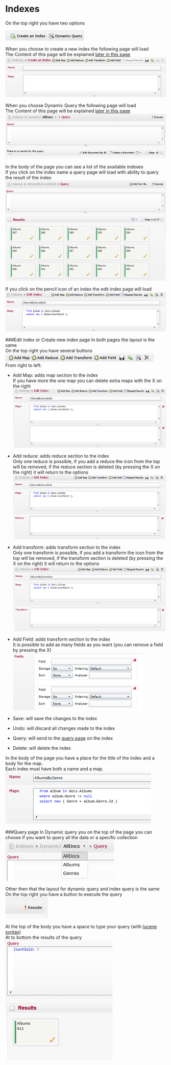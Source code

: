 # Indexes
On the top right you have two options

![Indexes Fig 1](Images/studio_indexes_1.PNG)

When you choose to create a new index the following page will load  
The Content of this page will be explained [later in this page](#create)  
![Indexes Fig 2](Images/studio_indexes_2.PNG)  

When you choose Dynamic Query the following page will load  
The Content of this page will be explained [later in this page](#query)  
![Indexes Fig 3](Images/studio_indexes_3.PNG) 

In the body of the page you can see a list of the available indexes  
If you click on the index name a query page will load with ability to query the result of the index  
![Indexes Fig 4](Images/studio_indexes_4.PNG) 

If you click on the pencil icon of an index the edit index page will load  
![Indexes Fig 5](Images/studio_indexes_5.PNG)  

###Edit index or Create new index page <a id="create"></a>
In both pages the layout is the same  
On the top right you have several buttons  
![Indexes Fig 6](Images/studio_indexes_6.PNG)  
From right to left:  

- Add Map: adds map section to the index  
If you have more the one map you can delete extra maps with the X on the right![Indexes Fig 7](Images/studio_indexes_7.PNG) 

- Add reduce: adds reduce section to the index  
Only one reduce is possible, if you add a reduce the icon from the top will be removed, if the reduce section is deleted (by pressing the X on the right) it will return to the options  
![Indexes Fig 8](Images/studio_indexes_8.PNG) 

- Add transform: adds transform section to the index  
Only one transform is possible, if you add a transform the icon from the top will be removed, if the transform section is deleted (by pressing the X on the right) it will return to the options  
![Indexes Fig 9](Images/studio_indexes_9.PNG) 

- Add Field: adds transform section to the index  
It is possible to add as many fields as you want (you can remove a field by pressing the X)    
![Indexes Fig 10](Images/studio_indexes_10.PNG)
- Save: will save the changes to the index
- Undo: will discard all changes made to the index
- Query: will send to the [query page](#query) on the index
- Delete: will delete the index

In the body of the page you have a place for the title of the index and a body for the map.  
Each index must have both a name and a map.  
![Indexes Fig 11](Images/studio_indexes_11.PNG)

###Query page <a id="query"></a>
In Dynamic query you on the top of the page you can choose if you want to query all the data or a specific collection  
![Indexes Fig 12](Images/studio_indexes_12.PNG)

Other then that the layout for dynamic query and index query is the same  
On the top right you have a button to execute the query  
![Indexes Fig 13](Images/studio_indexes_13.PNG)  

At the top of the body you have a space to type your query (with [lucene syntax](http://www.codeproject.com/Articles/29755/Introducing-Lucene-Net))  
At to bottom the results of the query  
![Indexes Fig 14](Images/studio_indexes_14.PNG) 
